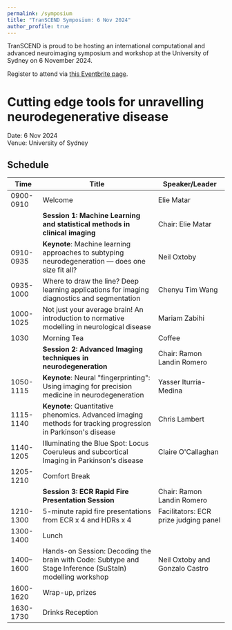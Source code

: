 ```yaml
---
permalink: /symposium
title: "TranSCEND Symposium: 6 Nov 2024"
author_profile: true
---
```


TranSCEND is proud to be hosting an international computational and advanced neuroimaging symposium and workshop at the University of Sydney on 6 November 2024.

Register to attend via [this Eventbrite page](https://www.eventbrite.com.au/e/computational-and-advanced-neuroimaging-symposium-and-workshop-tickets-1013300939387).

# Cutting edge tools for unravelling neurodegenerative disease

Date: 6 Nov 2024 <br/>
Venue: University of Sydney

## Schedule

| Time  | Title   | Speaker/Leader |
| ----- | ------- | ----------- |
| 0900-0910  | Welcome | Elie Matar  | 
|       | **Session 1: Machine Learning and statistical methods in clinical imaging** | Chair: Elie Matar |
| 0910-0935  | **Keynote**: Machine learning approaches to subtyping neurodegeneration — does one size fit all? | Neil Oxtoby     |
| 0935-1000  | Where to draw the line? Deep learning applications for imaging diagnostics and segmentation      | Chenyu Tim Wang |
| 1000-1025  | Not just your average brain! An introduction to normative modelling in neurological disease      | Mariam Zabihi   |
| 1030  | Morning Tea     | Coffee |
|       | **Session 2: Advanced Imaging techniques in neurodegeneration** | Chair: Ramon Landin Romero |
| 1050-1115  | **Keynote**: Neural "fingerprinting": Using imaging for precision medicine in neurodegeneration | Yasser Iturria-Medina |
| 1115-1140  | **Keynote**: Quantitative phenomics. Advanced imaging methods for tracking progression in Parkinson's disease | Chris Lambert |
| 1140-1205  | Illuminating the Blue Spot: Locus Coeruleus and subcortical Imaging in Parkinson's disease     | Claire O'Callaghan |
| 1205-1210  | Comfort Break     |  |
|       | **Session 3: ECR Rapid Fire Presentation Session** | Chair: Ramon Landin Romero |
| 1210-1300  | 5-minute rapid fire presentations from ECR x 4 and HDRs x 4    | Facilitators: ECR prize judging panel |
| 1300-1400  | Lunch |  |
| 1400–1600  | Hands-on Session: Decoding the brain with Code: Subtype and Stage Inference (SuStaIn) modelling workshop | Neil Oxtoby and Gonzalo Castro |
| 1600-1620  | Wrap-up, prizes  | |
| 1630-1730  | Drinks Reception | |

